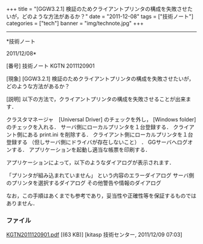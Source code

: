 ﻿+++
title = "[GGW3.2.1] 検証のためクライアントプリンタの構成を失敗させたいが，どのような方法があるか？"
date = "2011-12-08"
tags = ["技術ノート"]
categories = ["tech"]
banner = "img/technote.jpg"
+++

-----------------------------------------------------------------------------------------------------------------------------

*技術ノート

2011/12/08*


[番号]
技術ノート KGTN 2011120901

[現象]
[GGW3.2.1]
検証のためクライアントプリンタの構成を失敗させたいが，どのような方法があるか？

[説明]
以下の方法で，クライアントプリンタの構成を失敗させることが出来ます．

クラスタマネージャ　[Universal Driver] のチェックを外し， [Windows
folder] のチェックを入れる．
サーバ側にローカルプリンタを１台登録する．
クライアント側にある print.ini を削除する．
クライアント側にローカルプリンタを１台登録する
（但しサーバ側にドライバが存在しないこと） ．
GGサーバへログオンする．
アプリケーションを起動し適当な帳票を印刷する．

アプリケーションによって，以下のようなダイアログが表示されます．

「プリンタが組み込まれていません」 という内容のエラーダイアログ
サーバ側のプリンタを選択するダイアログ
その他警告や情報のダイアログ

なお，この手順はあくまでも参考であり，妥当性や正確性等を保証するものではありません．


### ファイル

 
 


[KGTN2011120901.pdf](http://techreport.kitasp.net/attachments/download/741/KGTN2011120901.pdf)
 [(63 KB)] [kitasp 技術センター, 2011/12/09
07:03]


 


 

